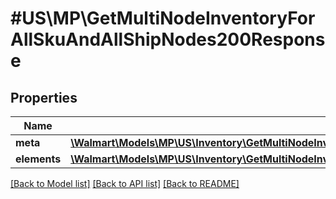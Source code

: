 # #US\MP\GetMultiNodeInventoryForAllSkuAndAllShipNodes200Response

## Properties

Name | Type | Description | Notes
------------ | ------------- | ------------- | -------------
**meta** | [**\Walmart\Models\MP\US\Inventory\GetMultiNodeInventoryForAllSkuAndAllShipNodes200ResponseMeta**](GetMultiNodeInventoryForAllSkuAndAllShipNodes200ResponseMeta.md) |  | [optional]
**elements** | [**\Walmart\Models\MP\US\Inventory\GetMultiNodeInventoryForAllSkuAndAllShipNodes200ResponseElements**](GetMultiNodeInventoryForAllSkuAndAllShipNodes200ResponseElements.md) |  | [optional]


[[Back to Model list]](../) [[Back to API list]](../../Api/US/MP) [[Back to README]](../../README.md)
